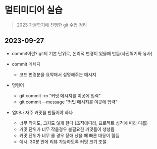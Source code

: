 # 멀티미디어 실습

> 2023 가을학기에 진행한 git 수업 정리

## 2023-09-27
- commit이란? git의 기본 단위로, 논리적 변경이 있을때 만듬(사진찍기와 유사)

- commit 메세지
  - 코드 변경분을 요약해서 설명해주는 메시지
- 명령어
  - git commit -m "커밋 메시지를 이곳에 입력"
  - git commit --message "커밋 메시지를 이곳에 입력"
- 얼마나 자주 커밋을 만들어야 하나
  - 너무 작지도, 크지도 않게 한다 (조직에따라, 프로젝트 성격에 따라 다름)
  - 커밋 단위가 너무 작을경우 불필요한 커밋들이 생성됨
  - 커밋 단위가 너무 클 경우 장애 났을 때 빠른 대응이 힘듬
  - 예시: 30분 안에 리뷰 가능하도록 커밋 크기 조절